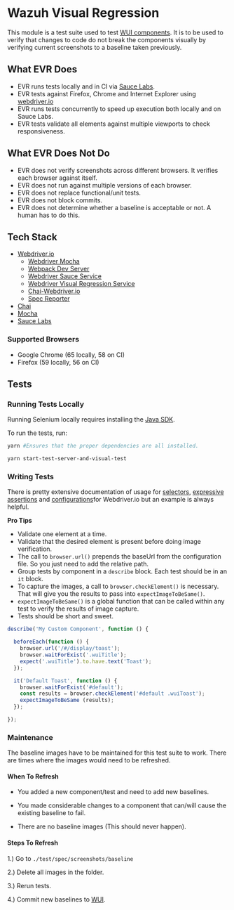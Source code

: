 # Wazuh Visual Regression

This module is a test suite used to test [WUI components](https://wazuh.github.io/wui/#/). It is to be used to verify
that changes to code do not break the components visually by verifying current screenshots to a baseline taken 
previously. 

## What EVR Does
* EVR runs tests locally and in CI via [Sauce Labs](http://www.saucelabs.com).
* EVR tests against Firefox, Chrome and Internet Explorer using [webdriver.io](http://webdriver.io/)
* EVR runs tests concurrently to speed up execution both locally and on Sauce Labs. 
* EVR tests validate all elements against multiple viewports to check responsiveness. 

## What EVR Does Not Do
* EVR does not verify screenshots across different browsers. It verifies each browser against itself. 
* EVR does not run against multiple versions of each browser. 
* EVR does not replace functional/unit tests. 
* EVR does not block commits. 
* EVR does not determine whether a baseline is acceptable or not. A human has to do this. 

## Tech Stack

* [Webdriver.io](http://webdriver.io/)
  * [Webdriver Mocha](http://webdriver.io/guide/testrunner/frameworks.html)
  * [Webpack Dev Server](http://webdriver.io/guide/services/webpack-dev-server.html)
  * [Webdriver Sauce Service](http://webdriver.io/guide/services/sauce.html)
  * [Webdriver Visual Regression Service](http://webdriver.io/guide/services/visual-regression.html)
  * [Chai-Webdriver.io](http://webdriver.io/guide/plugins/chai-webdriverio.html)
  * [Spec Reporter](http://webdriver.io/guide/reporters/spec.html)
* [Chai](http://www.chaijs.com/)
* [Mocha](https://mochajs.org/)
* [Sauce Labs](http://www.saucelabs.com)

### Supported Browsers

* Google Chrome (65 locally, 58 on CI)
* Firefox (59 locally, 56 on CI)

## Tests

### Running Tests Locally

Running Selenium locally requires installing the [Java SDK](http://www.oracle.com/technetwork/java/javase/downloads/index.html). 

To run the tests, run: 

```bash
yarn #Ensures that the proper dependencies are all installed. 

yarn start-test-server-and-visual-test
```

### Writing Tests
There is pretty extensive documentation of usage for [selectors](http://webdriver.io/guide/usage/selectors.html), [expressive assertions](http://webdriver.io/guide/reporters/spec.html) 
and [configurations](https://github.com/webdriverio/webdriverio/blob/master/examples/wdio.conf.js)for Webdriver.io but an example is
always helpful. 

**Pro Tips**
* Validate one element at a time.
* Validate that the desired element is present before doing image verification.
* The call to `browser.url()` prepends the baseUrl from the configuration file. So you just need to add the relative
path.
* Group tests by component in a `describe` block. Each test should be in an `it` block. 
* To capture the images, a call to `browser.checkElement()` is necessary. That will give you the results to pass into
`expectImageToBeSame()`.
* `expectImageToBeSame()` is a global function that can be called within any test to verify the results of image 
capture.
* Tests should be short and sweet. 

```javascript
describe('My Custom Component', function () {

  beforeEach(function () {
    browser.url('/#/display/toast');
    browser.waitForExist('.wuiTitle');
    expect('.wuiTitle').to.have.text('Toast');
  });

  it('Default Toast', function () {
    browser.waitForExist('#default');
    const results = browser.checkElement('#default .wuiToast');
    expectImageToBeSame (results);
  });

});
```


### Maintenance

The baseline images have to be maintained for this test suite to work. There are times where the images would need to 
be refreshed.

#### When To Refresh 

* You added a new component/test and need to add new baselines.

* You made considerable changes to a component that can/will cause the existing baseline to fail. 

* There are no baseline images (This should never happen).

#### Steps To Refresh

1.) Go to `./test/spec/screenshots/baseline`

2.) Delete all images in the folder.

3.) Rerun tests. 

4.) Commit new baselines to [WUI](https://github.com/wazuh/wui). 
